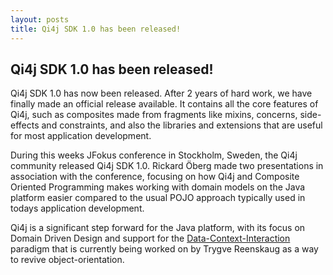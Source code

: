 ```yaml
---
layout: posts
title: Qi4j SDK 1.0 has been released!
---
```

## Qi4j SDK 1.0 has been released!

Qi4j SDK 1.0 has now been released. After 2 years of hard work, we have finally made an official release available. It contains all the core features of Qi4j, such as composites made from fragments like mixins, concerns, side-effects and constraints, and also the libraries and extensions that are useful for most application development.

During this weeks JFokus conference in Stockholm, Sweden, the Qi4j community released Qi4j SDK 1.0. Rickard Öberg made two presentations in association with the conference, focusing on how Qi4j and Composite Oriented Programming makes working with domain models on the Java platform easier compared to the usual POJO approach typically used in todays application development.

Qi4j is a significant step forward for the Java platform, with its focus on Domain Driven Design and support for the [Data-Context-Interaction](http://www.artima.com/articles/dci_vision.html) paradigm that is currently being worked on by Trygve Reenskaug as a way to revive object-orientation.
